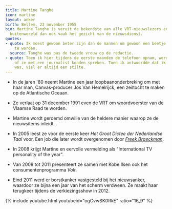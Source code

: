 ```yaml
---
title: Martine Tanghe
icon: martine
layout: anker
birth: Bellem, 23 november 1955
bio: Martine Tanghe is veruit de bekendste van alle VRT-nieuwslezers en is voor de
  buitenwereld dan ook vaak het gezicht van de nieuwsdienst.
quotes:
- quote: Ik moest gewoon beter zijn dan de mannen om gewoon een beetje goed gevonden
    te worden.
  source: Tanghe was pas de tweede vrouw op de redactie.
- quote: Toen ik hier tijdens de eerste maanden de telefoon opnam, werd me vaak gevraagd
    of ze met een journalist konden spreken. Toen ik antwoordde dat ik journaliste
    was, viel er altijd een stilte.
---
```


* In de jaren '80 neemt Martine een jaar loopbaanonderbreking om met haar man, Canvas-producer Jos Van Hemelrijck, een zeiltocht te maken op de Atlantische Oceaan.

* Ze verlaat op 31 december 1991 even de VRT om woordvoerster van de Vlaamse Raad te worden.

* Martine wordt geroemd omwille van de heldere manier waarop ze de nieuwsitems inleidt.

* In 2005 leest ze voor de eerste keer <cite>Het Groot Dictee der Nederlandse Taal</cite> voor. Een job die later wordt overgenomen door <a href="/anker/freek-braeckman"><em>Freek Braeckman</em></a>.

* In 2008 krijgt Martine en eervolle vermelding als "International TV personality of the year".

* Van 2008 tot 2011 presenteert ze samen met Kobe Ilsen ook het consumentenprogramma <cite>Volt</cite>.

* Eind 2011 werd er borstkanker vastgesteld bij het nieuwsanker, waardoor ze bijna een jaar van het scherm verdween. Ze maakt haar terugkeer tijdens de verkiezingsshow in 2012.

<div class="alt">
  {% include youtube.html youtubeid="ogCvwSK0RkE" ratio="16_9" %}
</div>
